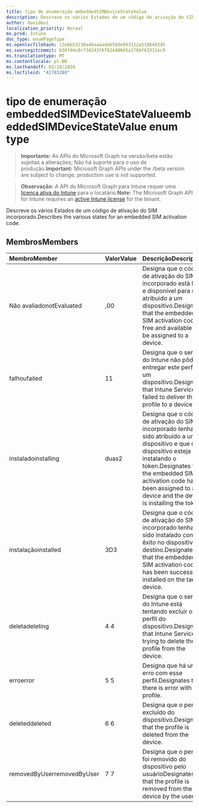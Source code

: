 ```yaml
---
title: tipo de enumeração embeddedSIMDeviceStateValue
description: Descreve os vários Estados de um código de ativação do SIM incorporado.
author: davidmu1
localization_priority: Normal
ms.prod: Intune
doc_type: enumPageType
ms.openlocfilehash: 12e6b53230a46aaaade658de093312a518649345
ms.sourcegitcommit: b38fd4c8c734243f6f82448045a1f6bf63311ec9
ms.translationtype: MT
ms.contentlocale: pt-BR
ms.lasthandoff: 03/18/2020
ms.locfileid: "42783288"
---
```

# <a name="embeddedsimdevicestatevalue-enum-type"></a><span data-ttu-id="0e84a-103">tipo de enumeração embeddedSIMDeviceStateValue</span><span class="sxs-lookup"><span data-stu-id="0e84a-103">embeddedSIMDeviceStateValue enum type</span></span>

> <span data-ttu-id="0e84a-104">**Importante:** As APIs do Microsoft Graph na versão/beta estão sujeitas a alterações; Não há suporte para o uso de produção.</span><span class="sxs-lookup"><span data-stu-id="0e84a-104">**Important:** Microsoft Graph APIs under the /beta version are subject to change; production use is not supported.</span></span>

> <span data-ttu-id="0e84a-105">**Observação:** A API do Microsoft Graph para Intune requer uma [licença ativa do Intune](https://go.microsoft.com/fwlink/?linkid=839381) para o locatário.</span><span class="sxs-lookup"><span data-stu-id="0e84a-105">**Note:** The Microsoft Graph API for Intune requires an [active Intune license](https://go.microsoft.com/fwlink/?linkid=839381) for the tenant.</span></span>

<span data-ttu-id="0e84a-106">Descreve os vários Estados de um código de ativação do SIM incorporado.</span><span class="sxs-lookup"><span data-stu-id="0e84a-106">Describes the various states for an embedded SIM activation code.</span></span>

## <a name="members"></a><span data-ttu-id="0e84a-107">Membros</span><span class="sxs-lookup"><span data-stu-id="0e84a-107">Members</span></span>
|<span data-ttu-id="0e84a-108">Membro</span><span class="sxs-lookup"><span data-stu-id="0e84a-108">Member</span></span>|<span data-ttu-id="0e84a-109">Valor</span><span class="sxs-lookup"><span data-stu-id="0e84a-109">Value</span></span>|<span data-ttu-id="0e84a-110">Descrição</span><span class="sxs-lookup"><span data-stu-id="0e84a-110">Description</span></span>|
|:---|:---|:---|
|<span data-ttu-id="0e84a-111">Não avaliado</span><span class="sxs-lookup"><span data-stu-id="0e84a-111">notEvaluated</span></span>|<span data-ttu-id="0e84a-112">,0</span><span class="sxs-lookup"><span data-stu-id="0e84a-112">0</span></span>|<span data-ttu-id="0e84a-113">Designa que o código de ativação do SIM incorporado está livre e disponível para ser atribuído a um dispositivo.</span><span class="sxs-lookup"><span data-stu-id="0e84a-113">Designates that the embedded SIM activation code is free and available to be assigned to a device.</span></span>|
|<span data-ttu-id="0e84a-114">falhou</span><span class="sxs-lookup"><span data-stu-id="0e84a-114">failed</span></span>|<span data-ttu-id="0e84a-115">1</span><span class="sxs-lookup"><span data-stu-id="0e84a-115">1</span></span>|<span data-ttu-id="0e84a-116">Designa que o serviço do Intune não pôde entregar este perfil a um dispositivo.</span><span class="sxs-lookup"><span data-stu-id="0e84a-116">Designates that Intune Service failed to deliver this profile to a device.</span></span>|
|<span data-ttu-id="0e84a-117">instalado</span><span class="sxs-lookup"><span data-stu-id="0e84a-117">installing</span></span>|<span data-ttu-id="0e84a-118">duas</span><span class="sxs-lookup"><span data-stu-id="0e84a-118">2</span></span>|<span data-ttu-id="0e84a-119">Designa que o código de ativação do SIM incorporado tenha sido atribuído a um dispositivo e que o dispositivo esteja instalando o token.</span><span class="sxs-lookup"><span data-stu-id="0e84a-119">Designates that the embedded SIM activation code has been assigned to a device and the device is installing the token.</span></span>|
|<span data-ttu-id="0e84a-120">instalação</span><span class="sxs-lookup"><span data-stu-id="0e84a-120">installed</span></span>|<span data-ttu-id="0e84a-121">3D</span><span class="sxs-lookup"><span data-stu-id="0e84a-121">3</span></span>|<span data-ttu-id="0e84a-122">Designa que o código de ativação do SIM incorporado tenha sido instalado com êxito no dispositivo de destino.</span><span class="sxs-lookup"><span data-stu-id="0e84a-122">Designates that the embedded SIM activation code has been successfully installed on the target device.</span></span>|
|<span data-ttu-id="0e84a-123">deleta</span><span class="sxs-lookup"><span data-stu-id="0e84a-123">deleting</span></span>|<span data-ttu-id="0e84a-124">4 </span><span class="sxs-lookup"><span data-stu-id="0e84a-124">4</span></span>|<span data-ttu-id="0e84a-125">Designa que o serviço do Intune está tentando excluir o perfil do dispositivo.</span><span class="sxs-lookup"><span data-stu-id="0e84a-125">Designates that Intune Service is trying to delete the profile from the device.</span></span>|
|<span data-ttu-id="0e84a-126">erro</span><span class="sxs-lookup"><span data-stu-id="0e84a-126">error</span></span>|<span data-ttu-id="0e84a-127">5 </span><span class="sxs-lookup"><span data-stu-id="0e84a-127">5</span></span>|<span data-ttu-id="0e84a-128">Designa que há um erro com esse perfil.</span><span class="sxs-lookup"><span data-stu-id="0e84a-128">Designates that there is error with this profile.</span></span>|
|<span data-ttu-id="0e84a-129">deleted</span><span class="sxs-lookup"><span data-stu-id="0e84a-129">deleted</span></span>|<span data-ttu-id="0e84a-130">6 </span><span class="sxs-lookup"><span data-stu-id="0e84a-130">6</span></span>|<span data-ttu-id="0e84a-131">Designa que o perfil é excluído do dispositivo.</span><span class="sxs-lookup"><span data-stu-id="0e84a-131">Designates that the profile is deleted from the device.</span></span>|
|<span data-ttu-id="0e84a-132">removedByUser</span><span class="sxs-lookup"><span data-stu-id="0e84a-132">removedByUser</span></span>|<span data-ttu-id="0e84a-133">7 </span><span class="sxs-lookup"><span data-stu-id="0e84a-133">7</span></span>|<span data-ttu-id="0e84a-134">Designa que o perfil foi removido do dispositivo pelo usuário</span><span class="sxs-lookup"><span data-stu-id="0e84a-134">Designates that the profile is removed from the device by the user</span></span>|




